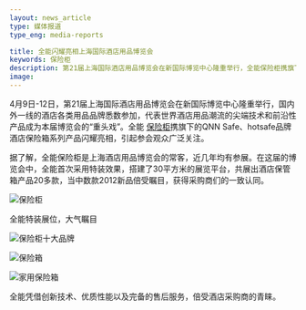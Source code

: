 ```yaml
---
layout: news_article
type: 媒体报道
type_eng: media-reports

title: 全能闪耀亮相上海国际酒店用品博览会
keywords: 保险柜
description: 第21届上海国际酒店用品博览会在新国际博览中心隆重举行，全能保险柜携旗下的QNN Safe、hotsafe品牌酒店保险箱系列产品闪耀亮相。
image: 
---
```

4月9日-12日，第21届上海国际酒店用品博览会在新国际博览中心隆重举行，国内外一线的酒店各类用品品牌悉数参加，代表世界酒店用品潮流的尖端技术和前沿性产品成为本届博览会的“重头戏”。全能 [保险柜](http://www.qnn.com.cn/)携旗下的QNN Safe、hotsafe品牌酒店保险箱系列产品闪耀亮相，引起参会观众广泛关注。

据了解，全能保险柜是上海酒店用品博览会的常客，近几年均有参展。在这届的博览会中，全能首次采用特装效果，搭建了30平方米的展览平台，共展出酒店保管箱产品20多款，当中数款2012新品倍受瞩目，获得采购商们的一致认同。

![保险柜](http://www.qnn.com.cn/image-news/id033801.jpg)

全能特装展位，大气瞩目

![保险柜十大品牌](http://www.qnn.com.cn/image-news/id033802.jpg)

![保险箱](http://www.qnn.com.cn/image-news/id033803.jpg)

![家用保险箱](http://www.qnn.com.cn/image-news/id033804.jpg)

全能凭借创新技术、优质性能以及完备的售后服务，倍受酒店采购商的青睐。
